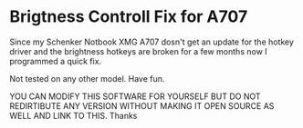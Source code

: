 # Brigtness Controll Fix for A707

Since my Schenker Notbook XMG A707 dosn't get an update for the hotkey driver and the brightness hotkeys are broken for a few months now I programmed a quick fix.

Not tested on any other model. Have fun.

YOU CAN MODIFY THIS SOFTWARE FOR YOURSELF BUT DO NOT REDIRTIBUTE ANY VERSION WITHOUT MAKING IT OPEN SOURCE AS WELL AND LINK TO THIS.
Thanks
